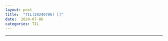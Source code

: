 ```yaml
---
layout: post
title:  "TIL(20240706) []"
date:  2024-07-06
categories: TIL 
---
```


----------------------------------------------------------------------------
